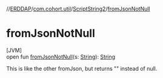 //[ERDDAP](../../../index.md)/[com.cohort.util](../index.md)/[ScriptString2](index.md)/[fromJsonNotNull](from-json-not-null.md)

# fromJsonNotNull

[JVM]\
open fun [fromJsonNotNull](from-json-not-null.md)(s: [String](https://docs.oracle.com/en/java/javase/21/docs/api/java.base/java/lang/String.html)): [String](https://docs.oracle.com/en/java/javase/21/docs/api/java.base/java/lang/String.html)

This is like the other fromJson, but returns &quot;&quot; instead of null.